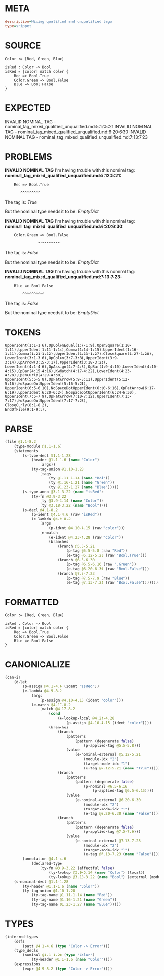# META
~~~ini
description=Mixing qualified and unqualified tags
type=snippet
~~~
# SOURCE
~~~roc
Color := [Red, Green, Blue]

isRed : Color -> Bool
isRed = |color| match color {
    Red => Bool.True
    Color.Green => Bool.False
    Blue => Bool.False
}
~~~
# EXPECTED
INVALID NOMINAL TAG - nominal_tag_mixed_qualified_unqualified.md:5:12:5:21
INVALID NOMINAL TAG - nominal_tag_mixed_qualified_unqualified.md:6:20:6:30
INVALID NOMINAL TAG - nominal_tag_mixed_qualified_unqualified.md:7:13:7:23
# PROBLEMS
**INVALID NOMINAL TAG**
I'm having trouble with this nominal tag:
**nominal_tag_mixed_qualified_unqualified.md:5:12:5:21:**
```roc
    Red => Bool.True
```
           ^^^^^^^^^

The tag is:
    _True_

But the nominal type needs it to be:
    _EmptyDict_

**INVALID NOMINAL TAG**
I'm having trouble with this nominal tag:
**nominal_tag_mixed_qualified_unqualified.md:6:20:6:30:**
```roc
    Color.Green => Bool.False
```
                   ^^^^^^^^^^

The tag is:
    _False_

But the nominal type needs it to be:
    _EmptyDict_

**INVALID NOMINAL TAG**
I'm having trouble with this nominal tag:
**nominal_tag_mixed_qualified_unqualified.md:7:13:7:23:**
```roc
    Blue => Bool.False
```
            ^^^^^^^^^^

The tag is:
    _False_

But the nominal type needs it to be:
    _EmptyDict_

# TOKENS
~~~zig
UpperIdent(1:1-1:6),OpColonEqual(1:7-1:9),OpenSquare(1:10-1:11),UpperIdent(1:11-1:14),Comma(1:14-1:15),UpperIdent(1:16-1:21),Comma(1:21-1:22),UpperIdent(1:23-1:27),CloseSquare(1:27-1:28),
LowerIdent(3:1-3:6),OpColon(3:7-3:8),UpperIdent(3:9-3:14),OpArrow(3:15-3:17),UpperIdent(3:18-3:22),
LowerIdent(4:1-4:6),OpAssign(4:7-4:8),OpBar(4:9-4:10),LowerIdent(4:10-4:15),OpBar(4:15-4:16),KwMatch(4:17-4:22),LowerIdent(4:23-4:28),OpenCurly(4:29-4:30),
UpperIdent(5:5-5:8),OpFatArrow(5:9-5:11),UpperIdent(5:12-5:16),NoSpaceDotUpperIdent(5:16-5:21),
UpperIdent(6:5-6:10),NoSpaceDotUpperIdent(6:10-6:16),OpFatArrow(6:17-6:19),UpperIdent(6:20-6:24),NoSpaceDotUpperIdent(6:24-6:30),
UpperIdent(7:5-7:9),OpFatArrow(7:10-7:12),UpperIdent(7:13-7:17),NoSpaceDotUpperIdent(7:17-7:23),
CloseCurly(8:1-8:2),
EndOfFile(9:1-9:1),
~~~
# PARSE
~~~clojure
(file @1.1-8.2
	(type-module @1.1-1.6)
	(statements
		(s-type-decl @1.1-1.28
			(header @1.1-1.6 (name "Color")
				(args))
			(ty-tag-union @1.10-1.28
				(tags
					(ty @1.11-1.14 (name "Red"))
					(ty @1.16-1.21 (name "Green"))
					(ty @1.23-1.27 (name "Blue")))))
		(s-type-anno @3.1-3.22 (name "isRed")
			(ty-fn @3.9-3.22
				(ty @3.9-3.14 (name "Color"))
				(ty @3.18-3.22 (name "Bool"))))
		(s-decl @4.1-8.2
			(p-ident @4.1-4.6 (raw "isRed"))
			(e-lambda @4.9-8.2
				(args
					(p-ident @4.10-4.15 (raw "color")))
				(e-match
					(e-ident @4.23-4.28 (raw "color"))
					(branches
						(branch @5.5-5.21
							(p-tag @5.5-5.8 (raw "Red"))
							(e-tag @5.12-5.21 (raw "Bool.True")))
						(branch @6.5-6.30
							(p-tag @6.5-6.16 (raw ".Green"))
							(e-tag @6.20-6.30 (raw "Bool.False")))
						(branch @7.5-7.23
							(p-tag @7.5-7.9 (raw "Blue"))
							(e-tag @7.13-7.23 (raw "Bool.False")))))))))
~~~
# FORMATTED
~~~roc
Color := [Red, Green, Blue]

isRed : Color -> Bool
isRed = |color| match color {
	Red => Bool.True
	Color.Green => Bool.False
	Blue => Bool.False
}
~~~
# CANONICALIZE
~~~clojure
(can-ir
	(d-let
		(p-assign @4.1-4.6 (ident "isRed"))
		(e-lambda @4.9-8.2
			(args
				(p-assign @4.10-4.15 (ident "color")))
			(e-match @4.17-8.2
				(match @4.17-8.2
					(cond
						(e-lookup-local @4.23-4.28
							(p-assign @4.10-4.15 (ident "color"))))
					(branches
						(branch
							(patterns
								(pattern (degenerate false)
									(p-applied-tag @5.5-5.8)))
							(value
								(e-nominal-external @5.12-5.21
									(module-idx "2")
									(target-node-idx "1")
									(e-tag @5.12-5.21 (name "True")))))
						(branch
							(patterns
								(pattern (degenerate false)
									(p-nominal @6.5-6.16
										(p-applied-tag @6.5-6.16))))
							(value
								(e-nominal-external @6.20-6.30
									(module-idx "2")
									(target-node-idx "1")
									(e-tag @6.20-6.30 (name "False")))))
						(branch
							(patterns
								(pattern (degenerate false)
									(p-applied-tag @7.5-7.9)))
							(value
								(e-nominal-external @7.13-7.23
									(module-idx "2")
									(target-node-idx "1")
									(e-tag @7.13-7.23 (name "False")))))))))
		(annotation @4.1-4.6
			(declared-type
				(ty-fn @3.9-3.22 (effectful false)
					(ty-lookup @3.9-3.14 (name "Color") (local))
					(ty-lookup @3.18-3.22 (name "Bool") (external (module-idx "2") (target-node-idx "1")))))))
	(s-nominal-decl @1.1-1.28
		(ty-header @1.1-1.6 (name "Color"))
		(ty-tag-union @1.10-1.28
			(ty-tag-name @1.11-1.14 (name "Red"))
			(ty-tag-name @1.16-1.21 (name "Green"))
			(ty-tag-name @1.23-1.27 (name "Blue")))))
~~~
# TYPES
~~~clojure
(inferred-types
	(defs
		(patt @4.1-4.6 (type "Color -> Error")))
	(type_decls
		(nominal @1.1-1.28 (type "Color")
			(ty-header @1.1-1.6 (name "Color"))))
	(expressions
		(expr @4.9-8.2 (type "Color -> Error"))))
~~~
